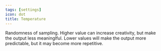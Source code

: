 ```yaml
---
tags: [settings]
icon: dot
title: Temperature
---
```

Randomness of sampling. Higher value can increase creativity, but make the output less meaninglful. Lower values will make the output more predictable, but it may become more repetitive.